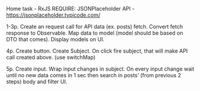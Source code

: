 Home task - RxJS
REQUIRE: JSONPlaceholder API - https://jsonplaceholder.typicode.com/

1-3p.
Create an request call for API data (ex. posts) fetch.
Convert fetch response to Observable.
Map data to model (model should be based on DTO that comes). 
Display models on UI.

4p. 
Create button. Create Subject. On click fire subject, that will make API call created above. (use
switchMap)

5p.
Create input. Wrap input changes in subject. On every input change wait until no new data
comes in 1 sec then search in posts’ (from previous 2 steps) body and filter UI.
